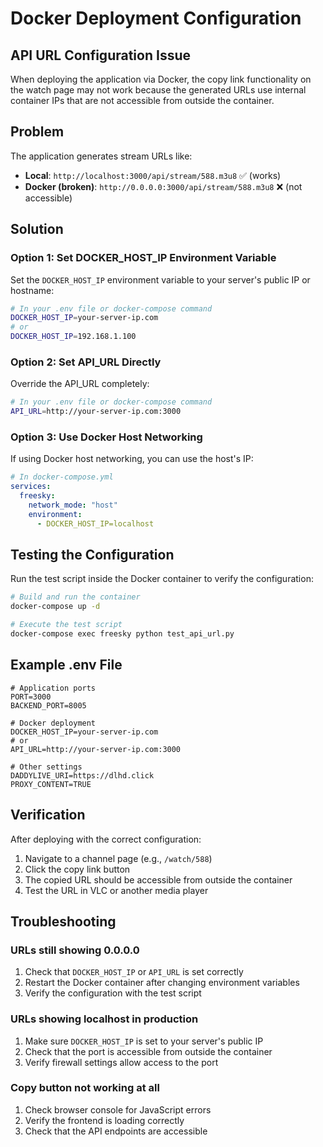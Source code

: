 # Docker Deployment Configuration

## API URL Configuration Issue

When deploying the application via Docker, the copy link functionality on the watch page may not work because the generated URLs use internal container IPs that are not accessible from outside the container.

## Problem

The application generates stream URLs like:
- **Local**: `http://localhost:3000/api/stream/588.m3u8` ✅ (works)
- **Docker (broken)**: `http://0.0.0.0:3000/api/stream/588.m3u8` ❌ (not accessible)

## Solution

### Option 1: Set DOCKER_HOST_IP Environment Variable

Set the `DOCKER_HOST_IP` environment variable to your server's public IP or hostname:

```bash
# In your .env file or docker-compose command
DOCKER_HOST_IP=your-server-ip.com
# or
DOCKER_HOST_IP=192.168.1.100
```

### Option 2: Set API_URL Directly

Override the API_URL completely:

```bash
# In your .env file or docker-compose command
API_URL=http://your-server-ip.com:3000
```

### Option 3: Use Docker Host Networking

If using Docker host networking, you can use the host's IP:

```yaml
# In docker-compose.yml
services:
  freesky:
    network_mode: "host"
    environment:
      - DOCKER_HOST_IP=localhost
```

## Testing the Configuration

Run the test script inside the Docker container to verify the configuration:

```bash
# Build and run the container
docker-compose up -d

# Execute the test script
docker-compose exec freesky python test_api_url.py
```

## Example .env File

```env
# Application ports
PORT=3000
BACKEND_PORT=8005

# Docker deployment
DOCKER_HOST_IP=your-server-ip.com
# or
API_URL=http://your-server-ip.com:3000

# Other settings
DADDYLIVE_URI=https://dlhd.click
PROXY_CONTENT=TRUE
```

## Verification

After deploying with the correct configuration:

1. Navigate to a channel page (e.g., `/watch/588`)
2. Click the copy link button
3. The copied URL should be accessible from outside the container
4. Test the URL in VLC or another media player

## Troubleshooting

### URLs still showing 0.0.0.0

1. Check that `DOCKER_HOST_IP` or `API_URL` is set correctly
2. Restart the Docker container after changing environment variables
3. Verify the configuration with the test script

### URLs showing localhost in production

1. Make sure `DOCKER_HOST_IP` is set to your server's public IP
2. Check that the port is accessible from outside the container
3. Verify firewall settings allow access to the port

### Copy button not working at all

1. Check browser console for JavaScript errors
2. Verify the frontend is loading correctly
3. Check that the API endpoints are accessible 